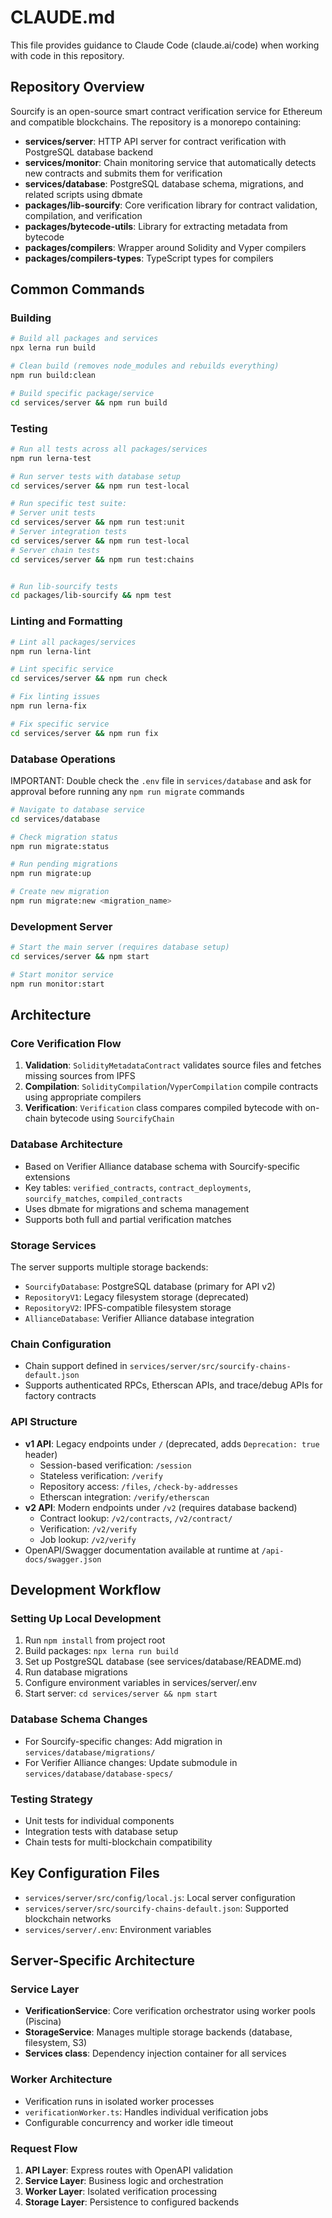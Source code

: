 # CLAUDE.md

This file provides guidance to Claude Code (claude.ai/code) when working with code in this repository.

## Repository Overview

Sourcify is an open-source smart contract verification service for Ethereum and compatible blockchains. The repository is a monorepo containing:

- **services/server**: HTTP API server for contract verification with PostgreSQL database backend
- **services/monitor**: Chain monitoring service that automatically detects new contracts and submits them for verification
- **services/database**: PostgreSQL database schema, migrations, and related scripts using dbmate
- **packages/lib-sourcify**: Core verification library for contract validation, compilation, and verification
- **packages/bytecode-utils**: Library for extracting metadata from bytecode
- **packages/compilers**: Wrapper around Solidity and Vyper compilers
- **packages/compilers-types**: TypeScript types for compilers

## Common Commands

### Building

```bash
# Build all packages and services
npx lerna run build

# Clean build (removes node_modules and rebuilds everything)
npm run build:clean

# Build specific package/service
cd services/server && npm run build
```

### Testing

```bash
# Run all tests across all packages/services
npm run lerna-test

# Run server tests with database setup
cd services/server && npm run test-local

# Run specific test suite:
# Server unit tests
cd services/server && npm run test:unit
# Server integration tests
cd services/server && npm run test-local
# Server chain tests
cd services/server && npm run test:chains


# Run lib-sourcify tests
cd packages/lib-sourcify && npm test
```

### Linting and Formatting

```bash
# Lint all packages/services
npm run lerna-lint

# Lint specific service
cd services/server && npm run check

# Fix linting issues
npm run lerna-fix

# Fix specific service
cd services/server && npm run fix
```

### Database Operations

IMPORTANT: Double check the `.env` file in `services/database` and ask for approval before running any `npm run migrate` commands

```bash
# Navigate to database service
cd services/database

# Check migration status
npm run migrate:status

# Run pending migrations
npm run migrate:up

# Create new migration
npm run migrate:new <migration_name>
```

### Development Server

```bash
# Start the main server (requires database setup)
cd services/server && npm start

# Start monitor service
npm run monitor:start
```

## Architecture

### Core Verification Flow

1. **Validation**: `SolidityMetadataContract` validates source files and fetches missing sources from IPFS
2. **Compilation**: `SolidityCompilation`/`VyperCompilation` compile contracts using appropriate compilers
3. **Verification**: `Verification` class compares compiled bytecode with on-chain bytecode using `SourcifyChain`

### Database Architecture

- Based on Verifier Alliance database schema with Sourcify-specific extensions
- Key tables: `verified_contracts`, `contract_deployments`, `sourcify_matches`, `compiled_contracts`
- Uses dbmate for migrations and schema management
- Supports both full and partial verification matches

### Storage Services

The server supports multiple storage backends:

- `SourcifyDatabase`: PostgreSQL database (primary for API v2)
- `RepositoryV1`: Legacy filesystem storage (deprecated)
- `RepositoryV2`: IPFS-compatible filesystem storage
- `AllianceDatabase`: Verifier Alliance database integration

### Chain Configuration

- Chain support defined in `services/server/src/sourcify-chains-default.json`
- Supports authenticated RPCs, Etherscan APIs, and trace/debug APIs for factory contracts

### API Structure

- **v1 API**: Legacy endpoints under `/` (deprecated, adds `Deprecation: true` header)
  - Session-based verification: `/session`
  - Stateless verification: `/verify`
  - Repository access: `/files`, `/check-by-addresses`
  - Etherscan integration: `/verify/etherscan`
- **v2 API**: Modern endpoints under `/v2` (requires database backend)
  - Contract lookup: `/v2/contracts`, `/v2/contract/`
  - Verification: `/v2/verify`
  - Job lookup: `/v2/verify`
- OpenAPI/Swagger documentation available at runtime at `/api-docs/swagger.json`

## Development Workflow

### Setting Up Local Development

1. Run `npm install` from project root
2. Build packages: `npx lerna run build`
3. Set up PostgreSQL database (see services/database/README.md)
4. Run database migrations
5. Configure environment variables in services/server/.env
6. Start server: `cd services/server && npm start`

### Database Schema Changes

- For Sourcify-specific changes: Add migration in `services/database/migrations/`
- For Verifier Alliance changes: Update submodule in `services/database/database-specs/`

### Testing Strategy

- Unit tests for individual components
- Integration tests with database setup
- Chain tests for multi-blockchain compatibility

## Key Configuration Files

- `services/server/src/config/local.js`: Local server configuration
- `services/server/src/sourcify-chains-default.json`: Supported blockchain networks
- `services/server/.env`: Environment variables

## Server-Specific Architecture

### Service Layer

- **VerificationService**: Core verification orchestrator using worker pools (Piscina)
- **StorageService**: Manages multiple storage backends (database, filesystem, S3)
- **Services class**: Dependency injection container for all services

### Worker Architecture

- Verification runs in isolated worker processes
- `verificationWorker.ts`: Handles individual verification jobs
- Configurable concurrency and worker idle timeout

### Request Flow

1. **API Layer**: Express routes with OpenAPI validation
2. **Service Layer**: Business logic and orchestration
3. **Worker Layer**: Isolated verification processing
4. **Storage Layer**: Persistence to configured backends

